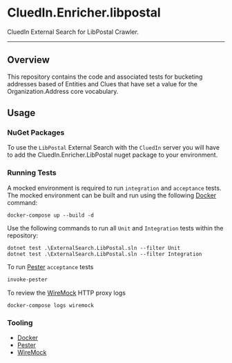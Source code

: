 # CluedIn.Enricher.libpostal

CluedIn External Search for LibPostal Crawler.

------

## Overview

This repository contains the code and associated tests for bucketing addresses based of Entities and Clues that have set a value for the Organization.Address core vocabulary. 

## Usage

### NuGet Packages

To use the `LibPostal` External Search with the `CluedIn` server you will have to add the CluedIn.Enricher.LibPostal nuget package to your environment.

### Running Tests

A mocked environment is required to run `integration` and `acceptance` tests. The mocked environment can be built and run using the following [Docker](https://www.docker.com/) command:

```Shell
docker-compose up --build -d
```

Use the following commands to run all `Unit` and `Integration` tests within the repository:

```Shell
dotnet test .\ExternalSearch.LibPostal.sln --filter Unit
dotnet test .\ExternalSearch.LibPostal.sln --filter Integration
```

To run [Pester](https://github.com/pester/Pester) `acceptance` tests

```PowerShell
invoke-pester
```

To review the [WireMock](http://wiremock.org/) HTTP proxy logs

```Shell
docker-compose logs wiremock
```

### Tooling

- [Docker](https://www.docker.com/)
- [Pester](https://github.com/pester/Pester)
- [WireMock](http://wiremock.org/)
